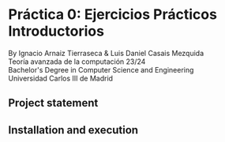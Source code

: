 # Práctica 0: Ejercicios Prácticos Introductorios
By Ignacio Arnaiz Tierraseca & Luis Daniel Casais Mezquida  
Teoría avanzada de la computación 23/24  
Bachelor's Degree in Computer Science and Engineering  
Universidad Carlos III de Madrid


## Project statement




## Installation and execution


